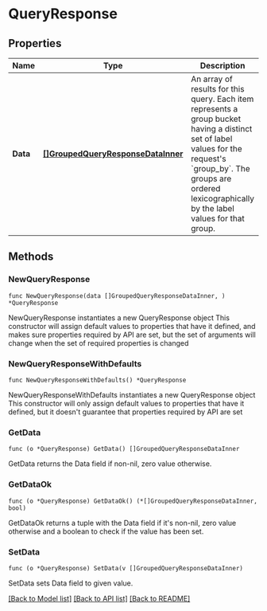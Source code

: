 # QueryResponse

## Properties

Name | Type | Description | Notes
------------ | ------------- | ------------- | -------------
**Data** | [**[]GroupedQueryResponseDataInner**](GroupedQueryResponseDataInner.md) | An array of results for this query. Each item represents a group bucket having a distinct set of label values for the request&#39;s &#x60;group_by&#x60;.  The groups are ordered lexicographically by the label values for that group. | 

## Methods

### NewQueryResponse

`func NewQueryResponse(data []GroupedQueryResponseDataInner, ) *QueryResponse`

NewQueryResponse instantiates a new QueryResponse object
This constructor will assign default values to properties that have it defined,
and makes sure properties required by API are set, but the set of arguments
will change when the set of required properties is changed

### NewQueryResponseWithDefaults

`func NewQueryResponseWithDefaults() *QueryResponse`

NewQueryResponseWithDefaults instantiates a new QueryResponse object
This constructor will only assign default values to properties that have it defined,
but it doesn't guarantee that properties required by API are set

### GetData

`func (o *QueryResponse) GetData() []GroupedQueryResponseDataInner`

GetData returns the Data field if non-nil, zero value otherwise.

### GetDataOk

`func (o *QueryResponse) GetDataOk() (*[]GroupedQueryResponseDataInner, bool)`

GetDataOk returns a tuple with the Data field if it's non-nil, zero value otherwise
and a boolean to check if the value has been set.

### SetData

`func (o *QueryResponse) SetData(v []GroupedQueryResponseDataInner)`

SetData sets Data field to given value.



[[Back to Model list]](../README.md#documentation-for-models) [[Back to API list]](../README.md#documentation-for-api-endpoints) [[Back to README]](../README.md)


